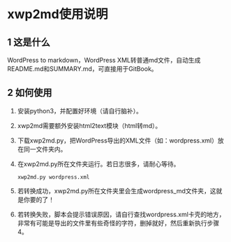 # xwp2md使用说明

## 1 这是什么

WordPress to markdown，WordPress XML转普通md文件，自动生成README.md和SUMMARY.md，可直接用于GitBook。

## 2 如何使用

1. 安装python3，并配置好环境（请自行脑补）。

2. xwp2md需要额外安装html2text模块（html转md）。

3. 下载xwp2md.py，把WordPress导出的XML文件（如：wordpress.xml）放在同一文件夹内。

4. 在xwp2md.py所在文件夹运行。若日志很多，请耐心等待。

	```
	xwp2md.py wordpress.xml
	```

5. 若转换成功，xwp2md.py所在文件夹里会生成wordpress_md文件夹，这就是你要的了！

6. 若转换失败，脚本会提示错误原因，请自行查找wordpress.xml卡壳的地方，非常有可能是导出的文件里有些奇怪的字符，删掉就好，然后重新执行步骤4。